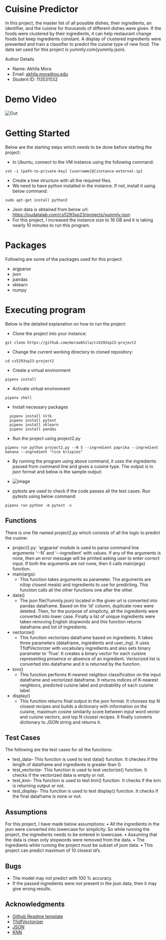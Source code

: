 # Cuisine Predictor

In this project, the master list of all possible dishes, their ingredients, an identifier, and the cuisine for thousands of different dishes were given. If the foods were clustered by their ingredients, it can help restaurant change foods but keep ingredients constant. A display of clustered ingredients were presented and train a classifier to predict the cuisine type of new food. The data set used for this project is yummly.com(yummly.json). 

Author Details
* Name: Akhila Mora
*	Email: akhila.mora@ou.edu
*	Student ID: 113531532

# Demo Video
![Out](https://user-images.githubusercontent.com/113566461/234468822-1671c715-154b-4d4d-bc18-db27ce243b16.gif)

# Getting Started
Below are the starting steps which needs to be done before starting the project:
* In Ubuntu, connect to the VM instance using the following command:
```
ssh -i [path-to-private-key] [username]@[instance-external-ip]
```
* Create a tree structure with all the required files. 
* We need to have python installed in the instance. If not, install it using below command:
```
sudo apt-get install python3
```
* Json data is obtained from below url: https://oudatalab.com/cs5293sp23/projects/yummly.json
* For this project, I increased the instance size to 16 GB and it is taking nearly 10 minutes to run this program.

# Packages
Following are some of the packages used for this project: 
* argparse
* json
* pandas
* sklearn
* numpy

# Executing program
Below is the detailed explanation on how to run the project:
* Clone the project into your instance:
```
git clone https://github.com/moraakhila/cs5293sp23-project2
```
* Change the current working directory to cloned repository:
```
cd cs5293sp23-project2
```
* Create a virtual environment
```
pipenv install
```
* Activate virtual environment
```
pipenv shell
```
* Install necessary packages
```
  pipenv install nltk
  pipenv install pytest
  pipenv install sklearn
  pipenv install pandas
```
* Run the project using project2.py
```
pipenv run python project2.py --N 5 --ingredient paprika --ingredient banana --ingredient "rice krispies" 
```
* By running the program using above command, it uses the ingredients passed from command line and gives a cuisine type. The output is in json format and below is the sample output:
* ![image](https://user-images.githubusercontent.com/113566461/234466349-4f980d9c-fcbe-442e-b2d1-2cbbf59e917f.png)

* pytests are used to check if the code passes all the test cases. Run pytests using below command:
```
pipenv run python -m pytest -v
```

## Functions
There is one file named project2.py which consists of all the logic to predict the cusine:
* project2.py: ‘argparse’ module is used to parse command line arguments ‘--N’ and ‘--ingredient’ with values. If any of the arguments is none, then an error message will be printed asking user to enter correct input. If both the arguments are not none, then it calls main(args) function.
* main(args):
   * This function takes arguments as parameter. The arguments are n(top closest meals) and ingredients to use for predicting. This function calls all the other functions one after the other. 
* data()
   * The json file(Yummly.json) located in the given url is converted into pandas dataframe. Based on the ‘id’ column, duplicate rows were deleted. Then, for the purpose of simplicity, all the ingredients were converted into lower case. Finally a list of unique ingredients were taken removing English stopwords and this function returns dataframe and list of ingredients.
* vectorize()
   * This function vectorizes dataframe based on ingredients. It takes three parameters (dataframe, ingredients and user_ing). It uses TfidfVectorizer with vocabulary ingredients and also sets binary parameter to ‘True’. It creates a binary vector for each cuisine representing presence or absence of an ingredient. Vectorized list is converted into dataframe and it is returned by the function.
* knn()
   * This function performs K-nearest neighbor classification on the input dataframe and vectorized dataframe. It returns indices of K-nearest neighbors, predicted cuisine label and probability of each cuisine label.
* display()
   * This function returns final output in the json format. It chooses top N  closest recipes and builds a dictionary with information on the cuisine, maximum cosine similarity score between input word vector and cuisine vectors, and top N closest recipes. It finally converts dictionary to JSON string and returns it. 

## Test Cases
The following are the test cases for all the functions:
* test_data– This function is used to test data() function. It checkes if the length of dataframe and ingredients is greater than 0. 
* test_vectorize- This function is used to test vectorize() function. It checks if the vectorized data is empty or not.
* test_knn- This function is used to test knn() function. It checks if the knn is returning output or not. 
* test_display- This function is used to test display() function. It checks if the final dataframe is none or not.


## Assumptions
For this project, I have made below assumptions:
•	All the ingredients in the json were converted into lowercase for simplicity. So while running the project, the ingredients needs to be entered in lowercase.
•	Assuming that the data is clean only stopwords were removed from the data.
•	The ingredients while running the project must be subset of json data.
•	This project can predict maximum of 10 closest id’s.

## Bugs

* The model may not predict with 100 % accuracy.
* If the passed ingredients were not present in the json data, then it may give wrong results.  

## Acknowledgments

* [Github Readme template](https://gist.github.com/DomPizzie/7a5ff55ffa9081f2de27c315f5018afc)
* [TfidfVectorizer](https://scikit-learn.org/stable/modules/generated/sklearn.feature_extraction.text.TfidfVectorizer.html)
* [JSON](https://towardsdatascience.com/how-to-convert-json-into-a-pandas-dataframe-100b2ae1e0d8)
* [KNN](https://scikit-learn.org/stable/modules/generated/sklearn.neighbors.KNeighborsClassifier.html)
